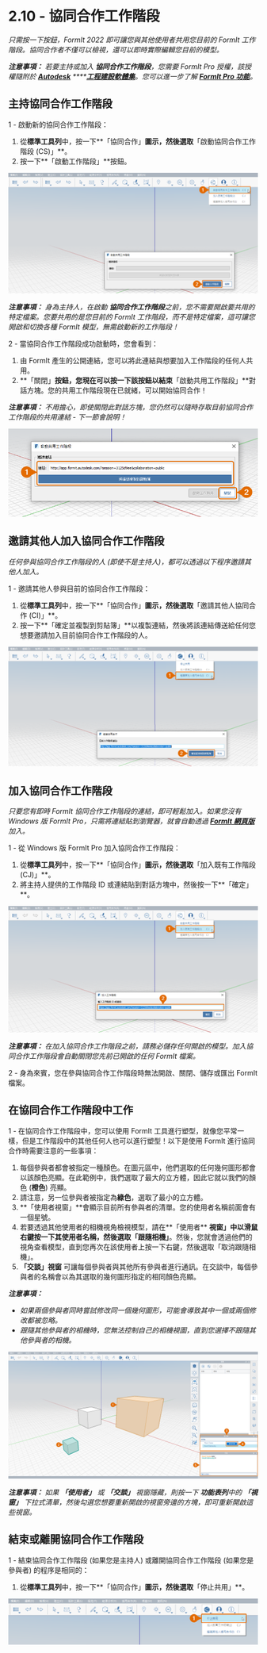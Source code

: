 # 2.10 - 協同合作工作階段

_只需按一下按鈕，FormIt 2022 即可讓您與其他使用者共用您目前的 FormIt 工作階段。協同合作者不僅可以檢視，還可以即時實際編輯您目前的模型。_

_**注意事項：**_ _若要主持或加入_ _**協同合作工作階段**，您需要 FormIt Pro 授權，該授權隨附於_ [_**Autodesk**_](https://www.autodesk.com.tw/collections/architecture-engineering-construction/overview) _****_[_**工程建設軟體集**_](https://www.autodesk.com.tw/collections/architecture-engineering-construction/overview)_。您可以進一步了解_ [_**FormIt Pro 功能**_](https://formit.autodesk.com/#pro-callout)_。_

## 主持協同合作工作階段

1 - 啟動新的協同合作工作階段：

1. 從**標準工具列**中，按一下**「協同合作」**圖示，然後選取**「啟動協同合作工作階段 \(CS\)」**。
2. 按一下**「啟動工作階段」**按鈕。

![](../../.gitbook/assets/0%20%2812%29.png)

_**注意事項：**_ _身為主持人，在啟動_ _**協同合作工作階段**之前，您不需要開啟要共用的特定檔案。您要共用的是您目前的 FormIt 工作階段，而不是特定檔案，這可讓您開啟和切換各種 FormIt 模型，無需啟動新的工作階段！_

2 - 當協同合作工作階段成功啟動時，您會看到：

1. 由 FormIt 產生的公開連結，您可以將此連結與想要加入工作階段的任何人共用。
2. **「關閉」**按鈕，您現在可以按一下該按鈕以結束**「啟動共用工作階段」**對話方塊。您的共用工作階段現在已就緒，可以開始協同合作！

_**注意事項：**_ _不用擔心，即使關閉此對話方塊，您仍然可以隨時存取目前協同合作工作階段的共用連結 - 下一節會說明！_

![](../../.gitbook/assets/1%20%286%29.png)

## 邀請其他人加入協同合作工作階段

_任何參與協同合作工作階段的人 (即使不是主持人)，都可以透過以下程序邀請其他人加入。_

1 - 邀請其他人參與目前的協同合作工作階段：

1. 從**標準工具列**中，按一下**「協同合作」**圖示，然後選取**「邀請其他人協同合作 \(CI\)」**。
2. 按一下**「確定並複製到剪貼簿」**以複製連結，然後將該連結傳送給任何您想要邀請加入目前協同合作工作階段的人。

![](../../.gitbook/assets/2%20%286%29.png)

## 加入協同合作工作階段

_只要您有即時 FormIt 協同合作工作階段的連結，即可輕鬆加入。如果您沒有 Windows 版 FormIt Pro，只需將連結貼到瀏覽器，就會自動透過_ [_**FormIt 網頁版**_](https://formit.autodesk.com/app)_加入。_

1 - 從 Windows 版 FormIt Pro 加入協同合作工作階段：

1. 從**標準工具列**中，按一下**「協同合作」**圖示，然後選取**「加入既有工作階段 \(CJ\)」**。
2. 將主持人提供的工作階段 ID 或連結貼到對話方塊中，然後按一下**「確定」**。

![](../../.gitbook/assets/3%20%2815%29.png)

_**注意事項：**_ _在加入協同合作工作階段之前，請務必儲存任何開啟的模型。加入協同合作工作階段會自動關閉您先前已開啟的任何 FormIt 檔案。_

2 - 身為來賓，您在參與協同合作工作階段時無法開啟、關閉、儲存或匯出 FormIt 檔案。

## 在協同合作工作階段中工作

1 - 在協同合作工作階段中，您可以使用 FormIt 工具進行塑型，就像您平常一樣，但是工作階段中的其他任何人也可以進行塑型！以下是使用 FormIt 進行協同合作時需要注意的一些事項：

1. 每個參與者都會被指定一種顏色。在圖元區中，他們選取的任何幾何圖形都會以該顏色亮顯。在此範例中，我們選取了最大的立方體，因此它就以我們的顏色 (**橙色**) 亮顯。
2. 請注意，另一位參與者被指定為**綠色**，選取了最小的立方體。
3. **「使用者視窗」**會顯示目前所有參與者的清單。您的使用者名稱前面會有一個星號。
4. 若要透過其他使用者的相機視角檢視模型，請在**「使用者** **視窗」**中以滑鼠右鍵按一下其使用者名稱，然後選取**「跟隨相機」**。然後，您就會透過他們的視角查看模型，直到您再次在該使用者上按一下右鍵，然後選取「取消跟隨相機」。
5. **「交談」視窗** 可讓每個參與者與其他所有參與者進行通訊。在交談中，每個參與者的名稱會以為其選取的幾何圖形指定的相同顏色亮顯。

_**注意事項：**_

* _如果兩個參與者同時嘗試修改同一個幾何圖形，可能會導致其中一個或兩個修改都被忽略。_
* _跟隨其他參與者的相機時，您無法控制自己的相機視圖，直到您選擇不跟隨其他參與者的相機。_

![](../../.gitbook/assets/4%20%284%29.png)

_**注意事項：**_ _如果_ _**「使用者」**_ _或_ _**「交談」**_ _視窗隱藏，則按一下_ _**功能表列**中的_ _**「視窗」**_ _下拉式清單，然後勾選您想要重新開啟的視窗旁邊的方塊，即可重新開啟這些視窗。_

## 結束或離開協同合作工作階段

1 - 結束協同合作工作階段 (如果您是主持人) 或離開協同合作工作階段 (如果您是參與者) 的程序是相同的：

1. 從**標準工具列**中，按一下**「協同合作」**圖示，然後選取**「停止共用」**。

![](../../.gitbook/assets/5%20%2814%29.png)

